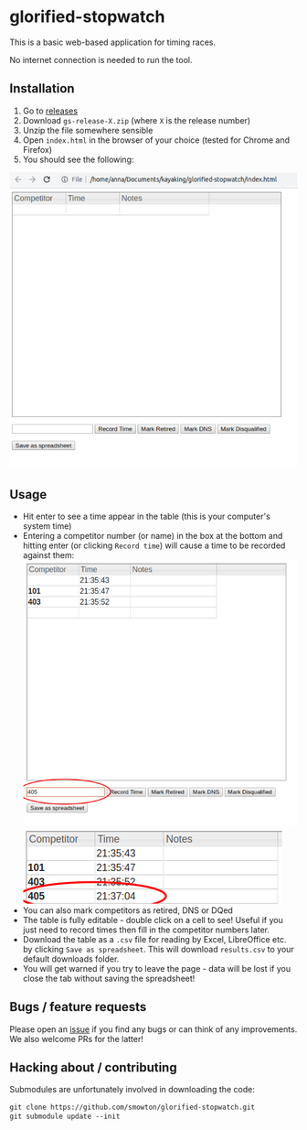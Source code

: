 # glorified-stopwatch

This is a basic web-based application for timing races. 

No internet connection is needed to run the tool. 

## Installation

1. Go to [releases](https://github.com/smowton/glorified-stopwatch/releases/latest)
2. Download `gs-release-X.zip` (where `X` is the release number)
3. Unzip the file somewhere sensible
4. Open `index.html` in the browser of your choice (tested for Chrome and Firefox)
5. You should see the following:

![](img/main_page.png)

## Usage

* Hit enter to see a time appear in the table (this is your computer's system time)
* Entering a competitor number (or name) in the box at the bottom and hitting enter (or clicking `Record time`) will cause a time to be recorded against them:
![](img/demo1.png)
![](img/demo2.png)
* You can also mark competitors as retired, DNS or DQed
* The table is fully editable - double click on a cell to see! Useful if you just need to record times then fill in the competitor numbers later.
* Download the table as a `.csv` file for reading by Excel, LibreOffice etc. by clicking `Save as spreadsheet`. This will download `results.csv` to your default downloads folder.
* You will get warned if you try to leave the page - data will be lost if you close the tab without saving the spreadsheet!

## Bugs / feature requests

Please open an [issue](https://github.com/smowton/glorified-stopwatch/issues) if you find any bugs or can think of any improvements. We also welcome PRs for the latter! 

## Hacking about / contributing

Submodules are unfortunately involved in downloading the code:
```
git clone https://github.com/smowton/glorified-stopwatch.git
git submodule update --init
````